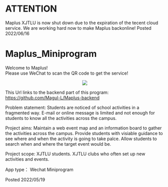 # ATTENTION
Maplus XJTLU is now shut down due to the expiration of the tecent cloud service. We are working hard now to make Maplus backonline!
Posted 2022/06/16


# Maplus_Miniprogram
Welcome to Maplus!  
Please use WeChat to scan the QR code to get the service!  


<p align ="center">
  
  <img src ="https://user-images.githubusercontent.com/65098184/169202822-823892b8-7400-4a99-aa4d-2eb124079572.jpg">

</p>


This Url links to the backend part of this program:  https://github.com/Magul-L/Maplus-backend  

Problem statement: 
Students are noticed of school activities in a fragmented way. E-mail or online message is limited and not enough for students to know all the activities across the campus.

Project aims:
Maintain a web event map and an information board to gather the activities across the campus.
Provide students with visiable guidance to see where and when the activity is going to take palce.
Allow students to search when and where the target event would be.

Project scope:
XJTLU students.
XJTLU clubs who often set up new activities and events.

App type： Wechat Miniprogram

Posted 2022/05/19
